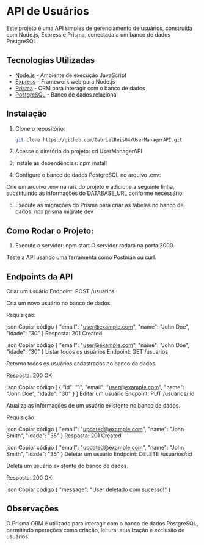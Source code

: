 # API de Usuários

Este projeto é uma API simples de gerenciamento de usuários, construída com Node.js, Express e Prisma, conectada a um banco de dados PostgreSQL.

## Tecnologias Utilizadas

- [Node.js](https://nodejs.org/) - Ambiente de execução JavaScript
- [Express](https://expressjs.com/) - Framework web para Node.js
- [Prisma](https://www.prisma.io/) - ORM para interagir com o banco de dados
- [PostgreSQL](https://www.postgresql.org/) - Banco de dados relacional

## Instalação

1. Clone o repositório:

   ```bash
   git clone https://github.com/GabrielReis04/UserManagerAPI.git

   
2. Acesse o diretório do projeto:
cd UserManagerAPI

3. Instale as dependências:
npm install

4. Configure o banco de dados PostgreSQL no arquivo .env:

Crie um arquivo .env na raiz do projeto e adicione a seguinte linha, substituindo as informações do DATABASE_URL conforme necessário:

5. Execute as migrações do Prisma para criar as tabelas no banco de dados:
npx prisma migrate dev



## Como Rodar o Projeto:

1. Execute o servidor:
npm start
O servidor rodará na porta 3000.

Teste a API usando uma ferramenta como Postman ou curl.



## Endpoints da API

Criar um usuário
Endpoint: POST /usuarios

Cria um novo usuário no banco de dados.

Requisição:

json
Copiar código
{
  "email": "user@example.com",
  "name": "John Doe",
  "idade": "30"
}
Resposta: 201 Created

json
Copiar código
{
  "email": "user@example.com",
  "name": "John Doe",
  "idade": "30"
}
Listar todos os usuários
Endpoint: GET /usuarios

Retorna todos os usuários cadastrados no banco de dados.

Resposta: 200 OK

json
Copiar código
[
  {
    "id": "1",
    "email": "user@example.com",
    "name": "John Doe",
    "idade": "30"
  }
]
Editar um usuário
Endpoint: PUT /usuarios/:id

Atualiza as informações de um usuário existente no banco de dados.

Requisição:

json
Copiar código
{
  "email": "updated@example.com",
  "name": "John Smith",
  "idade": "35"
}
Resposta: 201 Created

json
Copiar código
{
  "email": "updated@example.com",
  "name": "John Smith",
  "idade": "35"
}
Deletar um usuário
Endpoint: DELETE /usuarios/:id

Deleta um usuário existente do banco de dados.

Resposta: 200 OK

json
Copiar código
{
  "message": "User deletado com sucesso!"
}


## Observações
O Prisma ORM é utilizado para interagir com o banco de dados PostgreSQL, permitindo operações como criação, leitura, atualização e exclusão de usuários.

